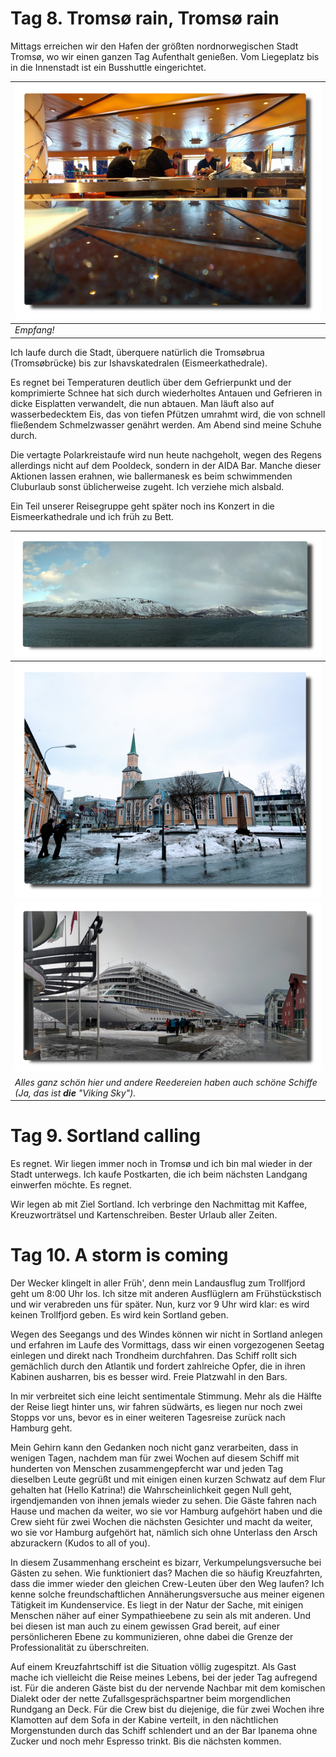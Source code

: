 <!--
.. title: Love Boat - The Real Story. Tromsø
.. slug: norge07
.. date: 2019-03-25 13:32:32 UTC+01:00
.. tags: norwegen,norway,kreuzfahrt,cruise
.. category: unterwegs
.. link: 
.. description: 
.. type: text
-->

# Tag 8. Tromsø rain, Tromsø rain

Mittags erreichen wir den Hafen der größten nordnorwegischen Stadt Tromsø, wo wir einen ganzen Tag Aufenthalt genießen. Vom Liegeplatz bis in die Innenstadt ist ein Busshuttle eingerichtet.

| ![](../../images/norge2019/23.png) |
| --- |
| *Empfang!* |

Ich laufe durch die Stadt, überquere natürlich die Tromsøbrua (Tromsøbrücke) bis zur Ishavskatedralen (Eismeerkathedrale).

Es regnet bei Temperaturen deutlich über dem Gefrierpunkt und der komprimierte Schnee hat sich durch wiederholtes Antauen und Gefrieren in dicke Eisplatten verwandelt, die nun abtauen. Man läuft also auf wasserbedecktem Eis, das von tiefen Pfützen umrahmt wird, die von schnell fließendem Schmelzwasser genährt werden. Am Abend sind meine Schuhe durch.

Die vertagte Polarkreistaufe wird nun heute nachgeholt, wegen des Regens allerdings nicht auf dem Pooldeck, sondern in der AIDA Bar. Manche dieser Aktionen lassen erahnen, wie ballermanesk es beim schwimmenden Cluburlaub sonst üblicherweise zugeht. Ich verziehe mich alsbald.

Ein Teil unserer Reisegruppe geht später noch ins Konzert in die Eismeerkathedrale und ich früh zu Bett.

| ![](../../images/norge2019/22.png) |
| --- |
| ![](../../images/norge2019/21.png) |
| ![](../../images/norge2019/20.png) |
| *Alles ganz schön hier und andere Reedereien haben auch schöne Schiffe (Ja, das ist **die** "Viking Sky").* |

# Tag 9. Sortland calling

Es regnet. Wir liegen immer noch in Tromsø und ich bin mal wieder in der Stadt unterwegs. Ich kaufe Postkarten, die ich beim nächsten Landgang einwerfen möchte.
Es regnet.

Wir legen ab mit Ziel Sortland. Ich verbringe den Nachmittag mit Kaffee, Kreuzworträtsel und Kartenschreiben. Bester Urlaub aller Zeiten.

# Tag 10. A storm is coming

Der Wecker klingelt in aller Früh', denn mein Landausflug zum Trollfjord geht um 8:00 Uhr los. Ich sitze mit anderen Ausflüglern am Frühstückstisch und wir verabreden uns für später. Nun, kurz vor 9 Uhr wird klar: es wird keinen Trollfjord geben. Es wird kein Sortland geben.

Wegen des Seegangs und des Windes können wir nicht in Sortland anlegen und erfahren im Laufe des Vormittags, dass wir einen vorgezogenen Seetag einlegen und direkt nach Trondheim durchfahren. Das Schiff rollt sich gemächlich durch den Atlantik und fordert zahlreiche Opfer, die in ihren Kabinen ausharren, bis es besser wird. Freie Platzwahl in den Bars.

In mir verbreitet sich eine leicht sentimentale Stimmung. Mehr als die Hälfte der Reise liegt hinter uns, wir fahren südwärts, es liegen nur noch zwei Stopps vor uns, bevor es in einer weiteren Tagesreise zurück nach Hamburg geht.

Mein Gehirn kann den Gedanken noch nicht ganz verarbeiten, dass in wenigen Tagen, nachdem man für zwei Wochen auf diesem Schiff mit hunderten von Menschen zusammengepfercht war und jeden Tag dieselben Leute gegrüßt und mit einigen einen kurzen Schwatz auf dem Flur gehalten hat (Hello Katrina!) die Wahrscheinlichkeit gegen Null geht, irgendjemanden von ihnen jemals wieder zu sehen. Die Gäste fahren nach Hause und machen da weiter, wo sie vor Hamburg aufgehört haben und die Crew sieht für zwei Wochen die nächsten Gesichter und macht da weiter, wo sie vor Hamburg aufgehört hat, nämlich sich ohne Unterlass den Arsch abzurackern (Kudos to all of you).

In diesem Zusammenhang erscheint es bizarr, Verkumpelungsversuche bei Gästen zu sehen. Wie funktioniert das? Machen die so häufig Kreuzfahrten, dass die immer wieder den gleichen Crew-Leuten über den Weg laufen? Ich kenne solche freundschaftlichen Annäherungsversuche aus meiner eigenen Tätigkeit im Kundenservice. Es liegt in der Natur der Sache, mit einigen Menschen näher auf einer Sympathieebene zu sein als mit anderen. Und bei diesen ist man auch zu einem gewissen Grad bereit, auf einer persönlicheren Ebene zu kommunizieren, ohne dabei die Grenze der Professionalität zu überschreiten.

Auf einem Kreuzfahrtschiff ist die Situation völlig zugespitzt. Als Gast mache ich vielleicht die Reise meines Lebens, bei der jeder Tag aufregend ist. Für die anderen Gäste bist du der nervende Nachbar mit dem komischen Dialekt oder der nette Zufallsgesprächspartner beim morgendlichen Rundgang an Deck. Für die Crew bist du diejenige, die für zwei Wochen ihre Klamotten auf dem Sofa in der Kabine verteilt, in den nächtlichen Morgenstunden durch das Schiff schlendert und an der Bar Ipanema ohne Zucker und noch mehr Espresso trinkt. Bis die nächsten kommen.

